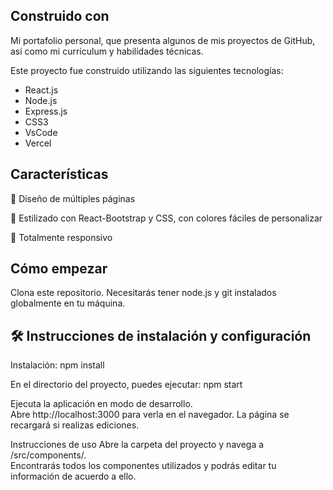 ## Construido con
Mi portafolio personal, que presenta algunos de mis proyectos de GitHub, así como mi currículum y habilidades técnicas.<br/>

Este proyecto fue construido utilizando las siguientes tecnologías:

- React.js
- Node.js
- Express.js
- CSS3
- VsCode
- Vercel

## Características
📖 Diseño de múltiples páginas

🎨 Estilizado con React-Bootstrap y CSS, con colores fáciles de personalizar

📱 Totalmente responsivo

## Cómo empezar
Clona este repositorio. Necesitarás tener node.js y git instalados globalmente en tu máquina.

##  🛠 Instrucciones de instalación y configuración
Instalación: npm install

En el directorio del proyecto, puedes ejecutar: npm start

Ejecuta la aplicación en modo de desarrollo.<br/> Abre http://localhost:3000 para verla en el navegador. La página se recargará si realizas ediciones.

Instrucciones de uso
Abre la carpeta del proyecto y navega a /src/components/. <br/> Encontrarás todos los componentes utilizados y podrás editar tu información de acuerdo a ello.

